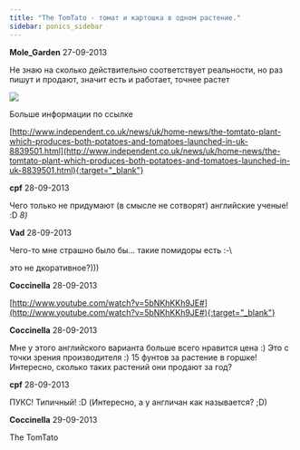 ```yaml
---
title: "The TomTato - томат и картошка в одном растение."
sidebar: ponics_sidebar
---
```


**Mole_Garden** 27-09-2013

Не знаю на сколько действительно соответствует реальности, но раз пишут и продают, значит есть и работает, точнее растет

![](http://www.independent.co.uk/incoming/article8839507.ece/ALTERNATES/w460/v2web-tomtato-pa.jpg)

Больше информации по ссылке 

[http://www.independent.co.uk/news/uk/home-news/the-tomtato-plant-which-produces-both-potatoes-and-tomatoes-launched-in-uk-8839501.html](http://www.independent.co.uk/news/uk/home-news/the-tomtato-plant-which-produces-both-potatoes-and-tomatoes-launched-in-uk-8839501.html){:target="_blank"}


**cpf** 28-09-2013

Чего только не придумают (в смысле не сотворят) английские ученые! :D *8)* 


**Vad** 28-09-2013

Чего-то мне страшно было бы... такие помидоры есть :-\

это не дкоративное?)))


**Coccinella** 28-09-2013

[http://www.youtube.com/watch?v=5bNKhKKh9JE#](http://www.youtube.com/watch?v=5bNKhKKh9JE#){:target="_blank"}


**Coccinella** 28-09-2013

Мне у этого английского варианта больше всего нравится цена :) Это с точки зрения производителя :) 15 фунтов за растение в горшке! Интересно, сколько таких растений они продают за год?


**cpf** 28-09-2013

ПУКС! Типичный! :D (Интересно, а у англичан как называется? ;D)


**Coccinella** 29-09-2013

The TomTato


